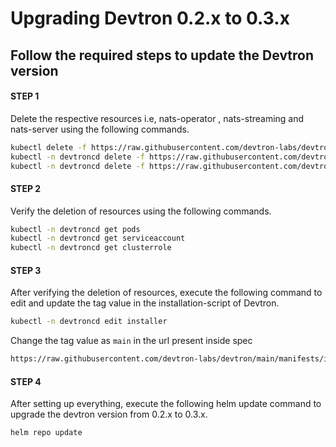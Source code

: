 # Upgrading Devtron 0.2.x to 0.3.x

## Follow the required steps to update the Devtron version

#### STEP 1 

Delete the respective resources i.e, nats-operator , nats-streaming and nats-server using the following commands.

```bash
kubectl delete -f https://raw.githubusercontent.com/devtron-labs/devtron/v0.2.37/manifests/yamls/nats-operator.yaml
kubectl -n devtroncd delete -f https://raw.githubusercontent.com/devtron-labs/devtron/v0.2.37/manifests/yamls/nats-streaming.yaml
kubectl -n devtroncd delete -f https://raw.githubusercontent.com/devtron-labs/devtron/v0.2.37/manifests/yamls/nats-server.yaml
```

#### STEP 2

Verify the deletion of resources using the following commands. 

```bash
kubectl -n devtroncd get pods 
kubectl -n devtroncd get serviceaccount
kubectl -n devtroncd get clusterrole
```

#### STEP 3

After verifying the deletion of resources, execute the following command to edit and update the tag value in the installation-script of Devtron.

```bash
kubectl -n devtroncd edit installer 
```
Change the tag value as `main` in the url present inside spec

```bash
https://raw.githubusercontent.com/devtron-labs/devtron/main/manifests/installation-script
```

#### STEP 4 

After setting up everything, execute the following helm update command to upgrade the devtron version from 0.2.x to 0.3.x.

```bash
helm repo update
```